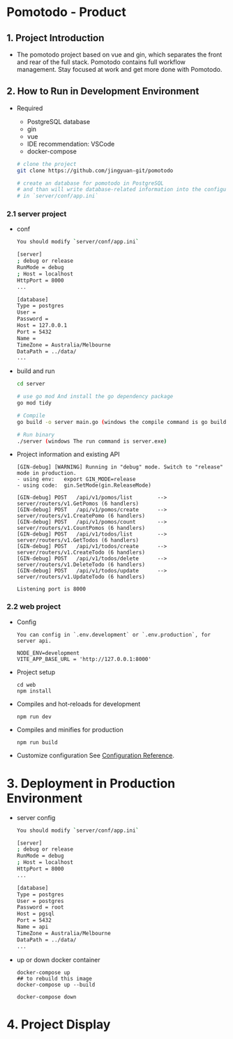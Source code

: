 # Pomotodo - Product 

## 1. Project Introduction
    
   - The pomotodo project based on vue and gin, which separates the front and rear of the full stack. Pomotodo contains full workflow management. Stay focused at work and get more done with Pomotodo.

## 2. How to Run in Development Environment

-  Required

   - PostgreSQL database
   - gin
   - vue
   - IDE recommendation: VSCode
   - docker-compose
  

    ```bash
    # clone the project
    git clone https://github.com/jingyuan-git/pomotodo

    # create an database for pomotodo in PostgreSQL
    # and than will write database-related information into the configuration
    # in `server/conf/app.ini`
    ``` 

### 2.1 server project

- conf

    ```bash
    You should modify `server/conf/app.ini`

    [server]
    ; debug or release
    RunMode = debug
    ; Host = localhost
    HttpPort = 8000
    ...

    [database]
    Type = postgres
    User = 
    Password = 
    Host = 127.0.0.1
    Port = 5432
    Name = 
    TimeZone = Australia/Melbourne
    DataPath = ../data/
    ...
    ```

- build and run

    ``` bash
    cd server

    # use go mod And install the go dependency package
    go mod tidy

    # Compile 
    go build -o server main.go (windows the compile command is go build -o server.exe main.go )

    # Run binary
    ./server (windows The run command is server.exe)
    ```

- Project information and existing API

    ```
    [GIN-debug] [WARNING] Running in "debug" mode. Switch to "release" mode in production.
    - using env:   export GIN_MODE=release
    - using code:  gin.SetMode(gin.ReleaseMode)

    [GIN-debug] POST   /api/v1/pomos/list        --> server/routers/v1.GetPomos (6 handlers)
    [GIN-debug] POST   /api/v1/pomos/create      --> server/routers/v1.CreatePomo (6 handlers)
    [GIN-debug] POST   /api/v1/pomos/count       --> server/routers/v1.CountPomos (6 handlers)
    [GIN-debug] POST   /api/v1/todos/list        --> server/routers/v1.GetTodos (6 handlers)
    [GIN-debug] POST   /api/v1/todos/create      --> server/routers/v1.CreateTodo (6 handlers)
    [GIN-debug] POST   /api/v1/todos/delete      --> server/routers/v1.DeleteTodo (6 handlers)
    [GIN-debug] POST   /api/v1/todos/update      --> server/routers/v1.UpdateTodo (6 handlers)

    Listening port is 8000
    ```

### 2.2 web project

- Config
    ```
    You can config in `.env.development` or `.env.production`, for server api.

    NODE_ENV=development
    VITE_APP_BASE_URL = 'http://127.0.0.1:8000'
    ```

- Project setup

    ```
    cd web
    npm install
    ```

- Compiles and hot-reloads for development

    ```
    npm run dev
    ```

- Compiles and minifies for production
    ```
    npm run build
    ```


- Customize configuration
See [Configuration Reference](https://cli.vuejs.org/config/).

# 3. Deployment in Production Environment

- server config

    ```bash
    You should modify `server/conf/app.ini`

    [server]
    ; debug or release
    RunMode = debug
    ; Host = localhost
    HttpPort = 8000
    ...

    [database]
    Type = postgres
    User = postgres
    Password = root
    Host = pgsql
    Port = 5432
    Name = api
    TimeZone = Australia/Melbourne
    DataPath = ../data/
    ...
    ```
- up or down docker container

    ```
    docker-compose up
    ## to rebuild this image
    docker-compose up --build
    
    docker-compose down
    ```

# 4. Project Display

